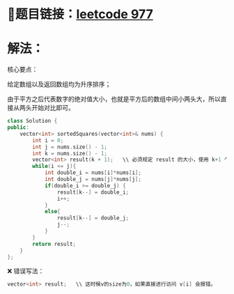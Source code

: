 # 🔗题目链接：[leetcode 977](https://leetcode.cn/problems/squares-of-a-sorted-array/)

# 解法：

核心要点：

给定数组以及返回数组均为升序排序；

由于平方之后代表数字的绝对值大小，也就是平方后的数组中间小两头大，所以直接从两头开始对比即可。

```C++
class Solution {
public:
    vector<int> sortedSquares(vector<int>& nums) {
        int i = 0;
        int j = nums.size() - 1;
        int k = nums.size() - 1;
        vector<int> result(k + 1);   \\ 必须规定 result 的大小，使用 k+1 个 0 填满 result；
        while(i <= j){
            int double_i = nums[i]*nums[i];
            int double_j = nums[j]*nums[j];
            if(double_i >= double_j) {
                result[k--] = double_i;
                i++;
            }
            else{
                result[k--] = double_j;
                j--;
            }
        }
        return result;
    }
};
```

❌ 错误写法：

```C++
vector<int> result;   \\ 这时候v的size为0，如果直接进行访问 v[i] 会报错。
```



